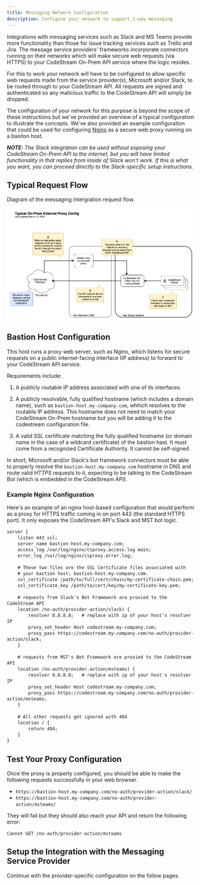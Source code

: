 ```yaml
---
title: Messaging Network Configuration
description: Configure your network to support 2-way messaging
---
```


Integrations with messaging services such as Slack and MS Teams provide more
functionality than those for issue tracking services such as Trello and Jira.
The message service providers' frameworks incorporate connectors running on
their networks which will make secure web requests (via HTTPS) to your
CodeStream On-Prem API service where the logic resides.

For this to work your network will have to be configured to allow specific web
requests made from the service provider(s), Microsoft and/or Slack, to be routed
through to your CodeStream API. All requests are signed and authenticated so any
malicious traffic to the CodeStream API will simply be dropped.

The configuration of your network for this purpose is beyond the scope of these
instructions but we've provided an overview of a typical configuration to
illustrate the concepts. We've also provided an example configuration that could
be used for configuring [Nginx](http://nginx.org/) as a secure web proxy running
on a basiton host.

**_NOTE:_** _The Slack integration can be used without exposing your CodeStream
On-Prem API to the internet, but you will have limited functionality in that
replies from inside of Slack won't work. If this is what you want, you can
proceed directly to the Slack-specific setup instructions._


## Typical Request Flow
Diagram of the messaging intergration request flow.

![proxy config](../assets/images/Chat-Messaging-Proxy-Config.png)


## Bastion Host Configuration

This host runs a proxy web server, such as Nginx, which listens for secure
requests on a public internet-facing interface (IP address) to forward to your
CodeStream API service.

Requirements include:

1.  A publicly routable IP address associated with one of its interfaces.

1.  A publicly resolvable, fully qualified hostname (which includes a domain
    name), such as `bastion-host.my-company.com`, whhich resolves to the
    routable IP address. This hostname does not need to match your CodeStream
    On-Prem hostname but you will be adding it to the codestream configuration
    file.

1.  A valid SSL certificate matching the fully qualified hostname (or domain
    name in the case of a wildcard certificate) of the bastion hast. It must
    come from a recognized Certificate Authority. It cannot be self-signed.

In short, Microsoft and/or Slack's bot framework connectors must be able to
properly resolve the `bastion-host.my-company.com` hostname in DNS and route
valid _HTTPS_ requests to it, expecting to be talking to the CodeStream Bot
(which is embedded in the CodeStream API).


### Example Nginx Configuration

Here's an example of an nginx host-based configuration that would perform as a
proxy for HTTPS traffic coming in on port 443 (the standard HTTPS port). It only
exposes the CodeStream API's Slack and MST bot logic.

```
server {
    listen 443 ssl;
    server_name bastion-host.my-company.com;
    access_log /var/log/nginx/csproxy.access.log main;
    error_log /var/log/nginx/csproxy.error.log;

    # These two files are the SSL Certificate files associated with
    # your bastion host; bastion-host.my-company.com.
    ssl_certificate /path/to/full/cert/chain/my-certificate-chain.pem;
    ssl_certificate_key /path/to/cert/key/my-certificate-key.pem;

    # requests from Slack's Bot Framework are proxied to the CodeStream API
    location /no-auth/provider-action/slack) {
        resolver 8.8.8.8;   # replace with ip of your host's resolver IP
        proxy_set_header Host codestream.my-company.com;
        proxy_pass https://codestream.my-company.com/no-auth/provider-action/slack;
    }

    # requests from MST's Bot Framework are proxied to the CodeStream API
    location /no-auth/provider-action/msteams) {
        resolver 8.8.8.8;   # replace with ip of your host's resolver IP
        proxy_set_header Host codestream.my-company.com;
        proxy_pass https://codestream.my-company.com/no-auth/provider-action/msteams;
    }

    # All other requests get ignored with 404
    location / {
        return 404;
    }
}
```

## Test Your Proxy Configuration

Once the proxy is properly configured, you should be able to make the following requests successfully in your web browser.

* `https://bastion-host.my-company.com/no-auth/provider-action/slack/`
* `https://bastion-host.my-company.com/no-auth/provider-action/msteams/`

They will fail but they should also reach your API and return the following error:
```
Cannot GET /no-auth/provider-action/msteams
```

## Setup the Integration with the Messaging Service Provider

Continue with the provider-specific configuration on the follow pages.
